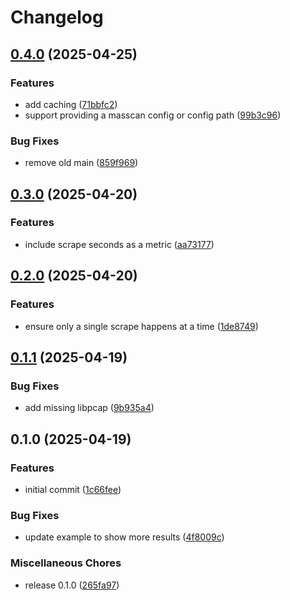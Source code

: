 # Changelog

## [0.4.0](https://github.com/mikemrm/masscan-exporter/compare/v0.3.0...v0.4.0) (2025-04-25)


### Features

* add caching ([71bbfc2](https://github.com/mikemrm/masscan-exporter/commit/71bbfc2b91a12ddd486dd5fcaaa2707ce71ed9b2))
* support providing a masscan config or config path ([99b3c96](https://github.com/mikemrm/masscan-exporter/commit/99b3c96afd092d678278d307853d868d82b9727c))


### Bug Fixes

* remove old main ([859f969](https://github.com/mikemrm/masscan-exporter/commit/859f9698bad003b3b3c5e42d015a2f38d2075a54))

## [0.3.0](https://github.com/mikemrm/masscan-exporter/compare/v0.2.0...v0.3.0) (2025-04-20)


### Features

* include scrape seconds as a metric ([aa73177](https://github.com/mikemrm/masscan-exporter/commit/aa73177a218911899137667f2ed00e8dc835d10d))

## [0.2.0](https://github.com/mikemrm/masscan-exporter/compare/v0.1.1...v0.2.0) (2025-04-20)


### Features

* ensure only a single scrape happens at a time ([1de8749](https://github.com/mikemrm/masscan-exporter/commit/1de8749216d2a14c243468d58c27c100f412efc6))

## [0.1.1](https://github.com/mikemrm/masscan-exporter/compare/v0.1.0...v0.1.1) (2025-04-19)


### Bug Fixes

* add missing libpcap ([9b935a4](https://github.com/mikemrm/masscan-exporter/commit/9b935a4b5309507ed8e6eb758344567ac8cced5f))

## 0.1.0 (2025-04-19)


### Features

* initial commit ([1c66fee](https://github.com/mikemrm/masscan-exporter/commit/1c66fee7e9ad4c75cc3da4efe5972bf5a4145702))


### Bug Fixes

* update example to show more results ([4f8009c](https://github.com/mikemrm/masscan-exporter/commit/4f8009c66db823514c04106d773f6ed32097a582))


### Miscellaneous Chores

* release 0.1.0 ([265fa97](https://github.com/mikemrm/masscan-exporter/commit/265fa971a6a22f2c875e474172d2dfcca0f94c61))
